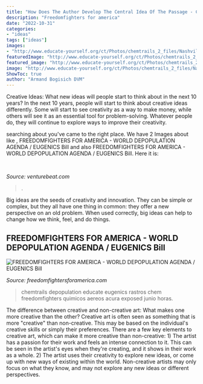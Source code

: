 ```yaml
---
title: "How Does The Author Develop The Central Idea Of The Passage - Chemtrails Depopulation Educate Eugenics Rastros Chem Freedomfighters Quimicos Aereos Acura Exposed Junio Horas"
description: "Freedomfighters for america"
date: "2022-10-31"
categories:
- "ideas"
tags: ["ideas"]
images:
- "http://www.educate-yourself.org/ct/Photos/chemtrails_2_files/Nashville28July04.jpg"
featuredImage: "http://www.educate-yourself.org/ct/Photos/chemtrails_2_files/Nashville28July04.jpg"
featured_image: "http://www.educate-yourself.org/ct/Photos/chemtrails_2_files/Nashville28July04.jpg"
image: "http://www.educate-yourself.org/ct/Photos/chemtrails_2_files/Nashville28July04.jpg"
ShowToc: true
author: "Armand Bogisich DVM"
---
```



Creative Ideas: What new ideas will people start to think about in the next 10 years?
In the next 10 years, people will start to think about creative ideas differently. Some will start to see creativity as a way to make money, while others will see it as an essential tool for problem-solving. Whatever people do, they will continue to explore ways to improve their creativity.

	

		
searching about  you've came to the right place. We have 2 Images about  like , FREEDOMFIGHTERS FOR AMERICA - WORLD DEPOPULATION AGENDA / EUGENICS Bill and also FREEDOMFIGHTERS FOR AMERICA - WORLD DEPOPULATION AGENDA / EUGENICS Bill. Here it is:
		
    
## 

<img loading=lazy src="https://venturebeat.com/wp-content/uploads/2018/08/polarrheader.jpg?w=640" onerror="this.onerror=null;this.src='https://tse4.mm.bing.net/th?id=OIP.lhPzMaTDCAJh-O4HBuuTqgHaFF&amp;pid=15.1';" alt="">

_Source: venturebeat.com_

>. 

	

Big ideas are the seeds of creativity and innovation. They can be simple or complex, but they all have one thing in common: they offer a new perspective on an old problem. When used correctly, big ideas can help to change how we think, feel, and do things.

    
## FREEDOMFIGHTERS FOR AMERICA - WORLD DEPOPULATION AGENDA / EUGENICS Bill

<img loading=lazy src="http://www.educate-yourself.org/ct/Photos/chemtrails_2_files/Nashville28July04.jpg" onerror="this.onerror=null;this.src='https://tse3.mm.bing.net/th?id=OIP.DblnVr_VWnEZkqCPqT7t2AHaFj&amp;pid=15.1';" alt="FREEDOMFIGHTERS FOR AMERICA - WORLD DEPOPULATION AGENDA / EUGENICS Bill">

_Source: freedomfightersforamerica.com_

>chemtrails depopulation educate eugenics rastros chem freedomfighters quimicos aereos acura exposed junio horas. 

	

The difference between creative and non-creative art: What makes one more creative than the other?
Creative art is often seen as something that is more "creative" than non-creative. This may be based on the individual's creative skills or simply their preferences. There are a few key elements to creative art, which can make it more creative than non-creative: 1) The artist has a passion for their work and feels an intense connection to it. This can be seen in the artist's eyes when they're creating, and it shows in their work as a whole. 2) The artist uses their creativity to explore new ideas, or come up with new ways of existing within the world. Non-creative artists may only focus on what they know, and may not explore any new ideas or different perspectives.

